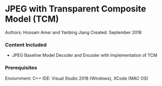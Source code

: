 # JPEG with Transparent Composite Model (TCM)
Authors: Hossam Amer and Yanbing Jiang
Created: September 2018

### Content Included
- JPEG Baseline Model Decoder and Encoder with Implementation of TCM

### Prerequisites
Enviornment: C++
IDE: Visual Studio 2018 (Windows), XCode (MAC OS)